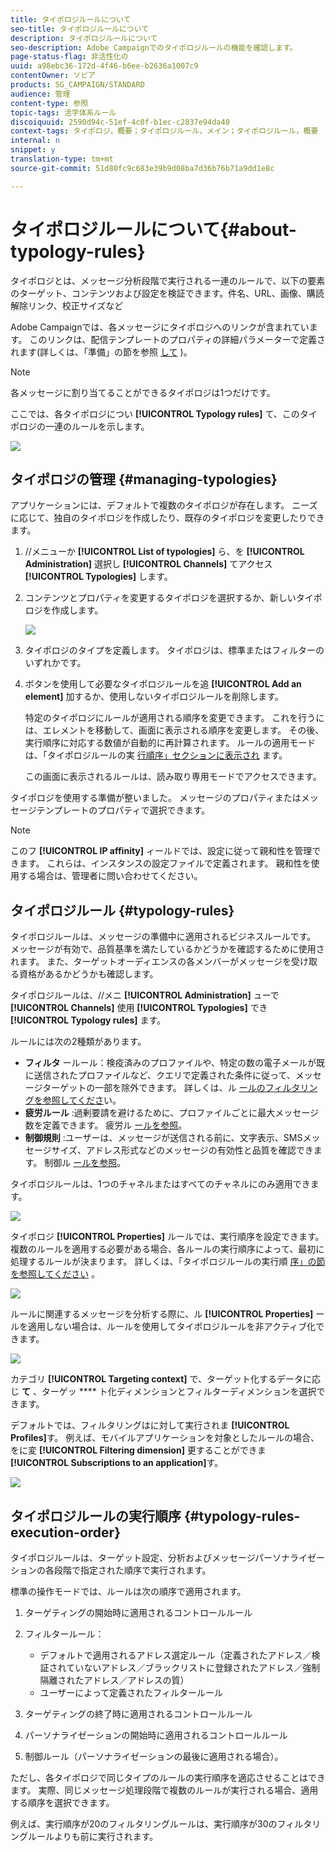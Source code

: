 ```yaml
---
title: タイポロジルールについて
seo-title: タイポロジルールについて
description: タイポロジルールについて
seo-description: Adobe Campaignでのタイポロジルールの機能を確認します。
page-status-flag: 非活性化の
uuid: a98ebc36-172d-4f46-b6ee-b2636a1007c9
contentOwner: ソビア
products: SG_CAMPAIGN/STANDARD
audience: 管理
content-type: 参照
topic-tags: 活字体系ルール
discoiquuid: 2590d94c-51ef-4c0f-b1ec-c2837e94da40
context-tags: タイポロジ，概要；タイポロジルール，メイン；タイポロジルール，概要
internal: n
snippet: y
translation-type: tm+mt
source-git-commit: 51d80fc9c683e39b9d08ba7d36b76b71a9dd1e8c

---
```



# タイポロジルールについて{#about-typology-rules}

タイポロジとは、メッセージ分析段階で実行される一連のルールで、以下の要素のターゲット、コンテンツおよび設定を検証できます。件名、URL、画像、購読解除リンク、校正サイズなど

Adobe Campaignでは、各メッセージにタイポロジへのリンクが含まれています。 このリンクは、配信テンプレートのプロパティの詳細パラメーターで定義されます(詳しくは、「準備」の節を参照 [して](../../administration/using/configuring-email-channel.md#preparation) )。

>[!NOTE]
>
>各メッセージに割り当てることができるタイポロジは1つだけです。

ここでは、各タイポロジについ **[!UICONTROL Typology rules]** て、このタイポロジの一連のルールを示します。

![](assets/typology_typo-rule-list.png)

## タイポロジの管理 {#managing-typologies}

アプリケーションには、デフォルトで複数のタイポロジが存在します。 ニーズに応じて、独自のタイポロジを作成したり、既存のタイポロジを変更したりできます。

1. //メニューか **[!UICONTROL List of typologies]** ら、を **[!UICONTROL Administration]** 選択し **[!UICONTROL Channels]** てアクセス **[!UICONTROL Typologies]** します。
1. コンテンツとプロパティを変更するタイポロジを選択するか、新しいタイポロジを作成します。

   ![](assets/typology_list.png)

1. タイポロジのタイプを定義します。 タイポロジは、標準またはフィルターのいずれかです。
1. ボタンを使用して必要なタイポロジルールを追 **[!UICONTROL Add an element]** 加するか、使用しないタイポロジルールを削除します。

   特定のタイポロジにルールが適用される順序を変更できます。 これを行うには、エレメントを移動して、画面に表示される順序を変更します。 その後、実行順序に対応する数値が自動的に再計算されます。 ルールの適用モードは、「タイポロジルールの実 [行順序」セクションに表示され](#typology-rules-execution-order) ます。

   この画面に表示されるルールは、読み取り専用モードでアクセスできます。

タイポロジを使用する準備が整いました。 メッセージのプロパティまたはメッセージテンプレートのプロパティで選択できます。

>[!NOTE]
>
>このフ **[!UICONTROL IP affinity]** ィールドでは、設定に従って親和性を管理できます。 これらは、インスタンスの設定ファイルで定義されます。 親和性を使用する場合は、管理者に問い合わせてください。

## タイポロジルール {#typology-rules}

タイポロジルールは、メッセージの準備中に適用されるビジネスルールです。 メッセージが有効で、品質基準を満たしているかどうかを確認するために使用されます。 また、ターゲットオーディエンスの各メンバーがメッセージを受け取る資格があるかどうかも確認します。

タイポロジルールは、//メニ **[!UICONTROL Administration]** ューで **[!UICONTROL Channels]** 使用 **[!UICONTROL Typologies]** でき **[!UICONTROL Typology rules]** ます。

ルールには次の2種類があります。

* **フィルタ** ールール：検疫済みのプロファイルや、特定の数の電子メールが既に送信されたプロファイルなど、クエリで定義された条件に従って、メッセージターゲットの一部を除外できます。 詳しくは、ル [ールのフィルタリングを参照してくださ](../../administration/using/filtering-rules.md)い。
* **疲労ルール** :過剰要請を避けるために、プロファイルごとに最大メッセージ数を定義できます。 疲労ル [ールを参照](../../administration/using/fatigue-rules.md)。
* **制御規則** :ユーザーは、メッセージが送信される前に、文字表示、SMSメッセージサイズ、アドレス形式などのメッセージの有効性と品質を確認できます。 制御ル [ールを参照](../../administration/using/control-rules.md)。

タイポロジルールは、1つのチャネルまたはすべてのチャネルにのみ適用できます。

![](assets/typology_channel.png)

タイポロジ **[!UICONTROL Properties]** ルールでは、実行順序を設定できます。 複数のルールを適用する必要がある場合、各ルールの実行順序によって、最初に処理するルールが決まります。 詳しくは、「タイポロジルールの実行順 [序」の節を参照してください](#typology-rules-execution-order) 。

![](assets/typology_rule-active.png)

ルールに関連するメッセージを分析する際に、ル **[!UICONTROL Properties]** ールを適用しない場合は、ルールを使用してタイポロジルールを非アクティブ化できます。

![](assets/typology_rule-order.png)

カテゴリ **[!UICONTROL Targeting context]** で、ターゲット化するデータに応じ **て** 、ターゲッ **** ト化ディメンションとフィルターディメンションを選択できます。

デフォルトでは、フィルタリングはに対して実行されま **[!UICONTROL Profiles]**&#x200B;す。 例えば、モバイルアプリケーションを対象としたルールの場合、をに変 **[!UICONTROL Filtering dimension]** 更することができま **[!UICONTROL Subscriptions to an application]**&#x200B;す。

![](assets/typology_rule-order_2.png)

## タイポロジルールの実行順序 {#typology-rules-execution-order}

タイポロジルールは、ターゲット設定、分析およびメッセージパーソナライゼーションの各段階で指定された順序で実行されます。

標準の操作モードでは、ルールは次の順序で適用されます。

1. ターゲティングの開始時に適用されるコントロールルール
1. フィルタールール：

   * デフォルトで適用されるアドレス選定ルール（定義されたアドレス／検証されていないアドレス／ブラックリストに登録されたアドレス／強制隔離されたアドレス／アドレスの質）
   * ユーザーによって定義されたフィルタールール

1. ターゲティングの終了時に適用されるコントロールルール
1. パーソナライゼーションの開始時に適用されるコントロールルール
1. 制御ルール（パーソナライゼーションの最後に適用される場合）。

ただし、各タイポロジで同じタイプのルールの実行順序を適応させることはできます。 実際、同じメッセージ処理段階で複数のルールが実行される場合、適用する順序を選択できます。

例えば、実行順序が20のフィルタリングルールは、実行順序が30のフィルタリングルールよりも前に実行されます。
